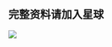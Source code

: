 ## 完整资料请加入星球
![](https://github.com/haidragon/study_frida/blob/master/image/1681580715267_.pic_hd.jpg)








